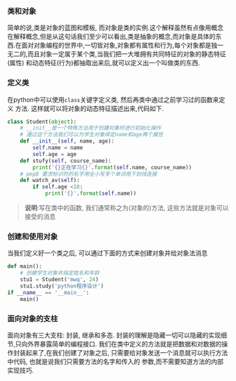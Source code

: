 ### 类和对象
简单的说,类是对象的蓝图和模板, 而对象是类的实例.这个解释虽然有点像用概念
在解释概念,但是从这句话我们至少可以看出,类是抽象的概念,而对象是具体的东
西.在面对对象编程的世界中,一切皆对象,对象都有属性和行为,每个对象都是独一
无二的,而且对象一定属于某个类,当我们把一大堆拥有共同特征的对象的静态特征(属性)
和动态特征(行为)都抽取出来后,就可以定义出一个叫做类的东西.

### 定义类
在python中可以使用`class`关键字定义类, 然后再类中通过之前学习过的函数来定义
方法. 这样就可以将对象的动态特征描述出来,代码如下.

```python
class Student(object):
    # __init__是一个特殊方法用于创建对象时进行初始化操作
    # 通过这个方法我们可以为学生对象绑定name和age两个属性
    def __init__(self, name, age):
        self.name = name
        self.age = age
    def stufy(self, course_name):
        print('{}正在学习{}'.format(self.name, course_name))
    # pep8 要求标识符的名字用全小写多个单词用下划线连接
    def watch_av(self):
        if self.age <18:
            print('{}'.format(self.name))
```
> **说明**:写在类中的函数, 我们通常称之为(对象的)方法, 这些方法就是对象可以接受的消息

### 创建和使用对象

当我们定义好一个类之后, 可以通过下面的方式来创建对象并给对象法消息
```python
def main():
    # 创建学生对象并指定姓名和年龄
    stu1 = Student('mwq', 24)
    stu1.study('python程序设计')
if __name__ == '__main__':
    main()
```
### 面向对象的支柱

面向对象有三大支柱: 封装, 继承和多态. 
封装的理解是隐藏一切可以隐藏的实现细节,只向外界暴露简单的编程接口.
我们在类中定义的方法就是把数据和对数据的操作封装起来了,在我们创建了对象之后,
只需要给对象发送一个消息就可以执行方法中代码, 也就是说我们只需要方法的名字和传入的
参数,而不需要知道方法的内部实现技巧.


